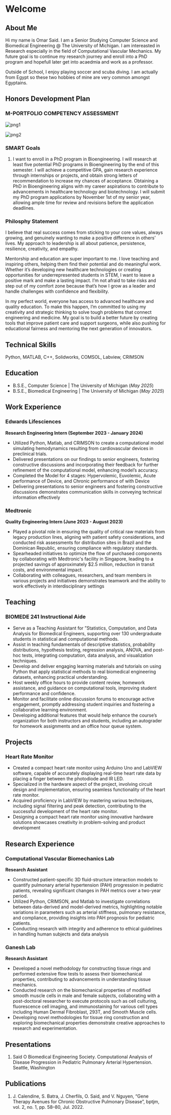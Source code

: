 # Welcome

## About Me 
Hi my name is Omar Said. I am a Senior Studying Computer Science and Biomedical Engineering @ The University of Michigan. 
I am intereasted in Research especially in the field of Computational Vascular Mechanics. My future goal is to continue my
research journey and enroll into a PhD program and hopefull later get into acaedmia and work as a professor.

Outside of School, I enjoy playing soccer and scuba diving. I am actually from Egypt so these two hobbies of mine are very common 
amongst Egyptains. 

## Honors Development Plan 

### M-PORTFOLIO COMPETENCY ASSESSMENT

![png1](/assets/1.png)

![png2](/assets/2.png)

### SMART Goals

1. I want to enroll in a PhD program in Bioengineering. I will research at least five potential PhD programs in Bioengineering by the end of this semester. I will achieve a competitive GPA, gain research experience through internships or projects, and obtain strong letters of recommendation to increase my chances of acceptance. Obtaining a PhD in Bioengineering aligns with my career aspirations to contribute to advancements in healthcare technology and biotechnology. I will submit my PhD program applications by November 1st of my senior year, allowing ample time for review and revisions before the application deadlines.

### Philosphy Statement
I believe that real success comes from sticking to your core values, always growing, and genuinely wanting to make a positive difference in others’ lives. My approach to leadership is all about patience, persistence, resilience, creativity, and empathy.

Mentorship and education are super important to me. I love teaching and inspiring others, helping them find their potential and do meaningful work. Whether it’s developing new healthcare technologies or creating opportunities for underrepresented students in STEM, I want to leave a positive mark and make a lasting impact. I’m not afraid to take risks and step out of my comfort zone because that’s how I grow as a leader and handle challenges with confidence and flexibility.

In my perfect world, everyone has access to advanced healthcare and quality education. To make this happen, I’m committed to using my creativity and strategic thinking to solve tough problems that connect engineering and medicine. My goal is to build a better future by creating tools that improve patient care and support surgeons, while also pushing for educational fairness and mentoring the next generation of innovators.

## Technical Skills 
Python, MATLAB, C++, Solidworks, COMSOL, Labview, CRIMSON

## Education
- B.S.E., Computer Science | The University of Michigan (_May 2025_)
- B.S.E., Biomedical Engineering | The University of Michigan (_May 2025_)

## Work Experience
### Edwards Lifesciences
**Research Engineering Intern (September 2023 - January 2024)**
- Utilized Python, Matlab, and CRIMSON to create a computational model simulating hemodynamics resulting from cardiovascular devices in preclinical trials.
- Delivered presentations on our findings to senior engineers, fostering constructive discussions and incorporating their feedback for further refinement of the computational model, enhancing model’s accuracy.
- Completed the Model for 4 stages: Hypervolemic, Euvolemic, Acute performance of Device, and Chronic performance of with Device
- Delivering presentations to senior engineers and fostering constructive discussions demonstrates communication skills in conveying technical information effectively

### Medtronic
**Quality Engineering Intern (June 2023 - August 2023)**
- Played a pivotal role in ensuring the quality of critical raw materials from legacy production lines, aligning with patient safety considerations, and conducted risk assessments for distribution sites in Brazil and the Dominican Republic, ensuring compliance with regulatory standards.
- Spearheaded initiatives to optimize the flow of purchased components by collaborating with Medtronic's facility in Singapore, leading to a projected savings of approximately $2.5 million, reduction in transit costs, and environmental impact.
- Collaborating with colleagues, researchers, and team members in various projects and initiatives demonstrates teamwork and the ability to work effectively in interdisciplinary settings

## Teaching
### **BIOMEDE 241 Instructional Aide**  
- Serve as a Teaching Assistant for ”Statistics, Computation, and Data Analysis for Biomedical Engineers, supporting over 130 undergraduate students in statistical and computational methods.
- Assist in teaching fundamentals of descriptive statistics, probability distributions, hypothesis testing, regression
analysis, ANOVA, and post-hoc tests, integrating computation, data analysis, and visualization techniques.
- Develop and deliver engaging learning materials and tutorials on using Python that apply statistical methods to
real biomedical engineering datasets, enhancing practical understanding.
- Host weekly office hours to provide content review, homework assistance, and guidance on computational tools,
improving student performance and confidence.
- Monitor and facilitate online discussion forums to encourage active engagement, promptly addressing student
inquiries and fostering a collaborative learning environment.
- Developing additional features that would help enhance the course’s organization for both instructors and students,
including an autograder for homework assignments and an office hour queue system.

## Projects
### Heart Rate Monitor 
- Created a compact heart rate monitor using Arduino Uno and LabVIEW software, capable of accurately displaying real-time heart rate data by placing a finger between the photodiode and IR LED.
- Specialized in the hardware aspect of the project, involving circuit design and implementation, ensuring seamless functionality of the heart rate monitor.
- Acquired proficiency in LabVIEW by mastering various techniques, including signal filtering and peak detection, contributing to the successful development of the heart rate monitor.
- Designing a compact heart rate monitor using innovative hardware solutions showcases creativity in problem-solving and product development

## Research Experience
### Computational Vascular Biomechanics Lab
**Research Assistant**
- Constructed patient-specific 3D fluid-structure interaction models to quantify pulmonary arterial hypertension (PAH) progression in pediatric patients, revealing significant changes in PAH metrics over a two-year period.
- Utilized Python, CRIMSON, and Matlab to investigate correlations between data-derived and model-derived metrics, highlighting notable variations in parameters such as arterial stiffness, pulmonary resistance, and compliance, providing insights into PAH prognosis for pediatric patients.
- Conducting research with integrity and adherence to ethical guidelines in handling human subjects and data analysis

### Ganesh Lab
**Research Assistant**
- Developed a novel methodology for constructing tissue rings and performed extensive flow tests to assess their biomechanical properties, contributing to advancements in understanding tissue mechanics.
- Conducted research on the biomechanical properties of modified smooth muscle cells in male and female subjects, collaborating with a post-doctoral researcher to execute protocols such as cell culturing, fluorescence cell imaging, and immunostaining for various cell types including Human Dermal Fibroblast, 293T, and Smooth Muscle cells.
- Developing novel methodologies for tissue ring construction and exploring biomechanical properties demonstrate creative approaches to research and experimentation.

## Presentations
1. Said O Biomedical Engineering Society. Computational Analysis of Disease Progression in Pediatric Pulmonary Arterial Hypertension. Seattle, Washington

## Publications
1. J. Calendine, S. Batra, J. Cherfils, O. Said, and V. Nguyen, “Gene Therapy Avenues for Chronic Obstructive Pulmonary Disease”, bptjm, vol. 2, no. 1, pp. 58–80, Jul. 2022.
